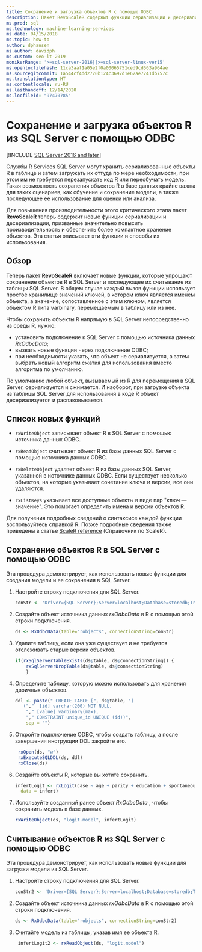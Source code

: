 ```yaml
---
title: Сохранение и загрузка объектов R с помощью ODBC
description: Пакет RevoScaleR содержит функции сериализации и десериализации, призванные значительно повысить производительность и обеспечить более компактное хранение объектов.
ms.prod: sql
ms.technology: machine-learning-services
ms.date: 04/15/2018
ms.topic: how-to
author: dphansen
ms.author: davidph
ms.custom: seo-lt-2019
monikerRange: '>=sql-server-2016||>=sql-server-linux-ver15'
ms.openlocfilehash: 11ca3aaf1a05e2f0a00065751ced9cd563a964ae
ms.sourcegitcommit: 1a544cf4dd2720b124c3697d1e62ae7741db757c
ms.translationtype: HT
ms.contentlocale: ru-RU
ms.lasthandoff: 12/14/2020
ms.locfileid: "97470785"
---
```

# <a name="save-and-load-r-objects-from-sql-server-using-odbc"></a>Сохранение и загрузка объектов R из SQL Server с помощью ODBC
[!INCLUDE [SQL Server 2016 and later](../../includes/applies-to-version/sqlserver2016.md)]

Службы R Services SQL Server могут хранить сериализованные объекты R в таблице и затем загружать их оттуда по мере необходимости, при этом им не требуется перезапускать код R или переобучать модель. Такая возможность сохранения объектов R в базе данных крайне важна для таких сценариев, как обучение и сохранение модели, а также последующее ее использование для оценки или анализа.

Для повышения производительности этого критического этапа пакет **RevoScaleR** теперь содержит новые функции сериализации и десериализации, призванные значительно повысить производительность и обеспечить более компактное хранение объектов. Эта статья описывает эти функции и способы их использования.

## <a name="overview"></a>Обзор

Теперь пакет **RevoScaleR** включает новые функции, которые упрощают сохранение объектов R в SQL Server и последующее их считывание из таблицы SQL Server. В общем случае каждый вызов функции использует простое хранилище значений ключей, в котором ключ является именем объекта, а значение, сопоставленное с этим ключом, является объектом R типа varbinary, перемещаемым в таблицу или из нее.

Чтобы сохранить объекты R напрямую в SQL Server непосредственно из среды R, нужно:

+ установить подключение к SQL Server с помощью источника данных *RxOdbcData*;
+ вызвать новые функции через подключение ODBC;
+ при необходимости указать, что объект не сериализуется, а затем выбрать новый алгоритм сжатия для использования вместо алгоритма по умолчанию.

По умолчанию любой объект, вызываемый из R для перемещения в SQL Server, сериализуется и сжимается. И наоборот, при загрузке объекта из таблицы SQL Server для использования в коде R объект десериализуется и распаковывается.

## <a name="list-of-new-functions"></a>Список новых функций

- `rxWriteObject` записывает объект R в SQL Server с помощью источника данных ODBC.

- `rxReadObject` считывает объект R из базы данных SQL Server с помощью источника данных ODBC.

- `rxDeleteObject` удаляет объект R из базы данных SQL Server, указанной в источнике данных ODBC. Если существует несколько объектов, на которые указывает сочетание ключа и версии, все они удаляются.

- `rxListKeys` указывает все доступные объекты в виде пар "ключ — значение". Это помогает определить имена и версии объектов R.

Для получения подробных сведений о синтаксисе каждой функции воспользуйтесь справкой R. Позже подробные сведения также приведены в статье [ScaleR reference](/r-server/r-reference/revoscaler/revoscaler) (Справочник по ScaleR).

## <a name="how-to-store-r-objects-in-sql-server-using-odbc"></a>Сохранение объектов R в SQL Server с помощью ODBC

Эта процедура демонстрирует, как использовать новые функции для создания модели и ее сохранения в SQL Server.

1. Настройте строку подключения для SQL Server.
   ```R
   conStr <- 'Driver={SQL Server};Server=localhost;Database=storedb;Trusted_Connection=true'
   ```
2. Создайте объект источника данных *rxOdbcData* в R с помощью этой строки подключения.
   ```R
   ds <- RxOdbcData(table="robjects", connectionString=conStr)
   ```

3. Удалите таблицу, если она уже существует и не требуется отслеживать старые версии объектов.

   ```R
   if(rxSqlServerTableExists(ds@table, ds@connectionString)) {
       rxSqlServerDropTable(ds@table, ds@connectionString)
       }
   ```
   
4. Определите таблицу, которую можно использовать для хранения двоичных объектов.

   ```R
   ddl <- paste(" CREATE TABLE [", ds@table, "] 
      (","  [id] varchar(200) NOT NULL,
       "," [value] varbinary(max),
       "," CONSTRAINT unique_id UNIQUE (id))", 
       sep = "") 
   ```
5. Откройте подключение ODBC, чтобы создать таблицу, а после завершения инструкции DDL закройте его.

   ```R
    rxOpen(ds, "w") 
    rxExecuteSQLDDL(ds, ddl) 
    rxClose(ds)
    ```
6. Создайте объекты R, которые вы хотите сохранить.

   ```R
   infertLogit <- rxLogit(case ~ age + parity + education + spontaneous + induced, 
     data = infert)
   ```
6. Используйте созданный ранее объект *RxOdbcData* , чтобы сохранить модель в базе данных.

   ```R
   rxWriteObject(ds, "logit.model", infertLogit)
   ```

## <a name="how-to-read-r-objects-from-sql-server-using-odbc"></a>Считывание объектов R из SQL Server с помощью ODBC

Эта процедура демонстрирует, как использовать новые функции для загрузки модели из SQL Server.

1. Настройте строку подключения для SQL Server.

   ```R
   conStr2 <- 'Driver={SQL Server};Server=localhost;Database=storedb;Trusted_Connection=true'
   ```
2. Создайте объект источника данных *rxOdbcData* в R с помощью этой строки подключения.

   ```R
   ds <- RxOdbcData(table="robjects", connectionString=conStr2)
   ```
3. Считайте модель из таблицы, указав имя ее объекта R.

   ```R
    infertLogit2 <- rxReadObject(ds, "logit.model")
   ```